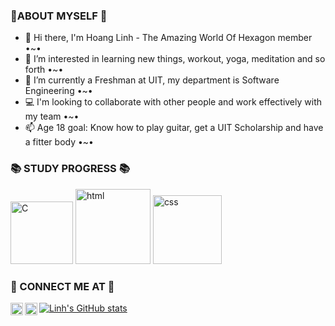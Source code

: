 <h3>🌟ABOUT MYSELF 🌟</h3>

- 👋 Hi there, I'm Hoang Linh - The Amazing World Of Hexagon member •~•
- 👀 I’m interested in learning new things, workout, yoga, meditation and so forth •~•
- 🌱 I’m currently a Freshman at UIT, my department is Software Engineering •~•
- 💻 I'm looking to collaborate with other people and work effectively with my team •~•
- 📫 Age 18 goal: Know how to play guitar, get a UIT Scholarship and have a fitter body •~•


<h3>📚 STUDY PROGRESS 📚</h3>
<a href="https://imgbb.com/"><img src="https://i.ibb.co/sttrQxj/C.png" width = 100px alt="C" border="0"></a>
<a href="https://imgbb.com/"><img src="https://i.ibb.co/X3HsPcR/html.png" width = 120px alt="html" border="0"></a>
<a href="https://imgbb.com/"><img src="https://i.ibb.co/TbYMQRr/css.png" width = 110px alt="css" border="0"></a>






<h3>🐧 CONNECT ME AT 🐧</h3>

<a href="https://www.facebook.com/nhlinhseuit/">
  <img align="left" alt="facebook" width="20px" src="https://upload.wikimedia.org/wikipedia/commons/thumb/0/05/Facebook_Logo_%282019%29.png/1024px-Facebook_Logo_%282019%29.png" />
</a>
<a href="https://www.instagram.com/hoanglinhhm/?hl=en">
<img align="left" alt="instagram" width="20px" src="https://www.jaspersomsen.com/wp-spullies/uploads/2017/03/instagram-Logo-PNG-Transparent-Background-download.png" />
  

  
  
  ![Linh's GitHub stats](https://github-readme-stats.vercel.app/api?username=nhlinhseuit&theme=radical&show_icons=true)


  
  
  
  
<!---
nhlinhseuit/nhlinhseuit is a ✨ special ✨ repository because its `README.md` (this file) appears on your GitHub profile.
You can click the Preview link to take a look at your changes.
--->
